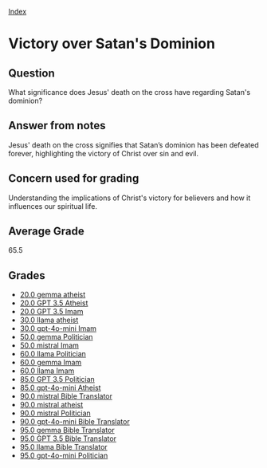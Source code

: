 
[Index](../index.md)
# Victory over Satan's Dominion
## Question
What significance does Jesus' death on the cross have regarding Satan's dominion?

## Answer from notes
Jesus' death on the cross signifies that Satan’s dominion has been defeated forever, highlighting the victory of Christ over sin and evil.

## Concern used for grading
Understanding the implications of Christ's victory for believers and how it influences our spiritual life.

## Average Grade
65.5

## Grades
 * [20.0 gemma atheist](../answers/gemma_atheist/Victory_over_Satan's_Dominion.md)
 * [20.0 GPT 3.5 Atheist](../answers/GPT_3.5_Atheist/Victory_over_Satan's_Dominion.md)
 * [20.0 GPT 3.5 Imam](../answers/GPT_3.5_Imam/Victory_over_Satan's_Dominion.md)
 * [30.0 llama atheist](../answers/llama_atheist/Victory_over_Satan's_Dominion.md)
 * [30.0 gpt-4o-mini Imam](../answers/gpt-4o-mini_Imam/Victory_over_Satan's_Dominion.md)
 * [50.0 gemma Politician](../answers/gemma_Politician/Victory_over_Satan's_Dominion.md)
 * [50.0 mistral Imam](../answers/mistral_Imam/Victory_over_Satan's_Dominion.md)
 * [60.0 llama Politician](../answers/llama_Politician/Victory_over_Satan's_Dominion.md)
 * [60.0 gemma Imam](../answers/gemma_Imam/Victory_over_Satan's_Dominion.md)
 * [60.0 llama Imam](../answers/llama_Imam/Victory_over_Satan's_Dominion.md)
 * [85.0 GPT 3.5 Politician](../answers/GPT_3.5_Politician/Victory_over_Satan's_Dominion.md)
 * [85.0 gpt-4o-mini Atheist](../answers/gpt-4o-mini_Atheist/Victory_over_Satan's_Dominion.md)
 * [90.0 mistral Bible Translator](../answers/mistral_Bible_Translator/Victory_over_Satan's_Dominion.md)
 * [90.0 mistral atheist](../answers/mistral_atheist/Victory_over_Satan's_Dominion.md)
 * [90.0 mistral Politician](../answers/mistral_Politician/Victory_over_Satan's_Dominion.md)
 * [90.0 gpt-4o-mini Bible Translator](../answers/gpt-4o-mini_Bible_Translator/Victory_over_Satan's_Dominion.md)
 * [95.0 gemma Bible Translator](../answers/gemma_Bible_Translator/Victory_over_Satan's_Dominion.md)
 * [95.0 GPT 3.5 Bible Translator](../answers/GPT_3.5_Bible_Translator/Victory_over_Satan's_Dominion.md)
 * [95.0 llama Bible Translator](../answers/llama_Bible_Translator/Victory_over_Satan's_Dominion.md)
 * [95.0 gpt-4o-mini Politician](../answers/gpt-4o-mini_Politician/Victory_over_Satan's_Dominion.md)
